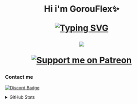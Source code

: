 <h1 align="center">
  Hi i'm GorouFlex✨
  
<a href="https://git.io/typing-svg"><img src="https://readme-typing-svg.demolab.com?font=Fira+Code&pause=1000&color=FF741B&width=435&lines=A+Junior+Developer+and+Translator" alt="Typing SVG" /></a>
  
 <a href="https://github.com/gorouflex">
   <img src="https://readme-stats-github-gorouflex.vercel.app/api?username=gorouflex&cc=000&tc=fff&ic=fff&bc=000">

<p align="center">
<a href="https://patreon.com/gorouflex"><img src="https://img.shields.io/endpoint.svg?url=https%3A%2F%2Fshieldsio-patreon.vercel.app%2Fapi%3Fusername%3Dgorouflex%26type%3Dpatrons%26suffix%3Dsponsors&style=for-the-badge" alt="Support me on Patreon" /></a>
   </h1>

### Contact me

[![Discord Badge](https://lanyard.cnrad.dev/api/857550997248802837?borderRadius=5px&animated=true&hideDiscrim=false)](https://discord.com/users/857550997248802837)
  
<details>
<summary>GitHub Stats</summary>
<br>

[![Top Langs](https://github-readme-stats-gorouflex.vercel.app/api/top-langs/?username=gorouflex&layout=compact&theme=dark)](https://github.com/anuraghazra/github-readme-stats)
